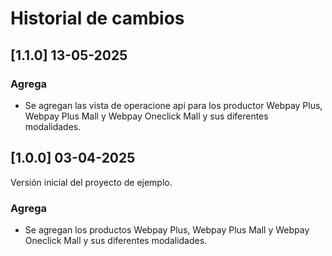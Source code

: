 # Historial de cambios

## [1.1.0] 13-05-2025

### Agrega

-   Se agregan las vista de operacione api para los productor Webpay Plus, Webpay Plus Mall y Webpay Oneclick Mall y sus diferentes modalidades.

## [1.0.0] 03-04-2025

Versión inicial del proyecto de ejemplo.

### Agrega

-   Se agregan los productos Webpay Plus, Webpay Plus Mall y Webpay Oneclick Mall y sus diferentes modalidades.

